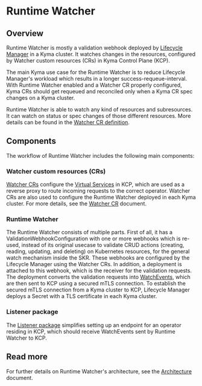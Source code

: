 
# Runtime Watcher

## Overview

Runtime Watcher is mostly a validation webhook deployed by [Lifecycle Manager](https://github.com/kyma-project/lifecycle-manager) in a Kyma cluster. It watches changes in the resources, configured by Watcher custom resources (CRs) in Kyma Control Plane (KCP).

The main Kyma use case for the Runtime Watcher is to reduce Lifecycle Manager's workload which results in a longer success-requeue-interval. With Runtime Watcher enabled and a Watcher CR properly configured, Kyma CRs should get requeued and reconciled only when a Kyma CR spec changes on a Kyma cluster.

Runtime Watcher is able to watch any kind of resources and subresources. It can watch on status or spec changes of those different resources. More details can be found in the [Watcher CR definition](https://github.com/kyma-project/lifecycle-manager/blob/main/api/v1beta2/watcher_types.go).


## Components

The workflow of Runtime Watcher includes the following main components:

### Watcher custom resources (CRs)
[Watcher CRs](https://github.com/kyma-project/lifecycle-manager/blob/main/api/v1beta2/watcher_types.go) configure the [Virtual Services](https://istio.io/latest/docs/reference/config/networking/virtual-service/) in KCP, which are used as a reverse proxy to route incoming requests to the correct operator. Watcher CRs are also used to configure the Runtime Watcher deployed in each Kyma cluster. For more details, see the [Watcher CR](./docs/05-10-api.md) document.

### Runtime Watcher
The Runtime Watcher consists of multiple parts. First of all, it has a ValidationWebhookConfiguration with one or more webhooks which is re-used, instead of its original usecase to validate CRUD actions (creating, reading, updating, and deleting) on Kubernetes resources, for the general watch mechanism inside the SKR. These webhooks are configured by the Lifecycle Manager using the Watcher CRs. In addition, a deployment is attached to this webhook, which is the receiver for the validation requests. The deployment converts the validation requests into [WatchEvents](https://github.com/kyma-project/runtime-watcher/blob/de040bddeba1a7875e3a0e626db4634134971022/listener/pkg/types/event.go#L8), which are then sent to KCP using a secured mTLS connection. To establish the secured mTLS connection from a Kyma cluster to KCP, Lifecycle Manager deploys a Secret with a TLS certificate in each Kyma cluster.


### Listener package
The [Listener package](https://github.com/kyma-project/runtime-watcher/tree/main/listener) simplifies setting up an endpoint for an operator residing in KCP, which should receive WatchEvents sent by Runtime Watcher to KCP.

## Read more

For further details on Runtime Watcher's architecture, see the [Architecture](./docs/01-architecture.md) document.
